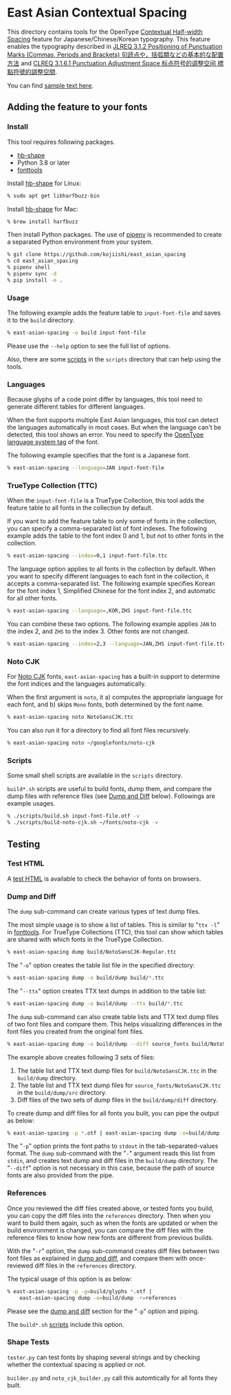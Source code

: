 # East Asian Contextual Spacing

This directory contains tools for
the OpenType [Contextual Half-width Spacing] feature
for Japanese/Chinese/Korean typography.
This feature enables the typography described in
[JLREQ 3.1.2 Positioning of Punctuation Marks (Commas, Periods and Brackets)
<span lang="ja">句読点や，括弧類などの基本的な配置方法</span>](https://w3c.github.io/jlreq/#positioning_of_punctuation_marks)
and [CLREQ 3.1.6.1 Punctuation Adjustment Space
<span lang="zh">标点符号的调整空间 標點符號的調整空間</span>](https://w3c.github.io/clreq/?lang=en#h-punctuation_adjustment_space).

You can find [sample text here](http://kojiishi.github.io/chws/samples.html).

[Contextual Half-width Spacing]: https://docs.microsoft.com/en-us/typography/opentype/spec/features_ae#tag-chws

## Adding the feature to your fonts

### Install

This tool requires following packages.

* [hb-shape]
* Python 3.8 or later
* [fonttools]

Install [hb-shape] for Linux:
```sh
% sudo apt get libharfbuzz-bin
```
Install [hb-shape] for Mac:
```sh
% brew install harfbuzz
```

Then install Python packages.
The use of [pipenv] is recommended
to create a separated Python environment from your system.
```sh
% git clone https://github.com/kojiishi/east_asian_spacing
% cd east_asian_spacing
% pipenv shell
% pipenv sync -d
% pip install -e .
```

[fonttools]: https://pypi.org/project/fonttools/
[hb-shape]: https://command-not-found.com/hb-shape
[pipenv]: https://github.com/pypa/pipenv
[poetry]: https://github.com/python-poetry/poetry

### Usage

The following example adds the feature table to `input-font-file`
and saves it to the `build` directory.
```sh
% east-asian-spacing -o build input-font-file
```
Please use the `--help` option
to see the full list of options.

Also, there are some [scripts] in the `scripts` directory
that can help using the tools.

### Languages

Because glyphs of a code point differ by languages,
this tool need to generate different tables for different languages.

When the font supports multiple East Asian languages,
this tool can detect the languages automatically in most cases.
But when the language can't be detected, this tool shows an error.
You need to specify the [OpenType language system tag] of the font.

The following example specifies that the font is a Japanese font.
```sh
% east-asian-spacing --language=JAN input-font-file
```

[OpenType language system tag]: https://docs.microsoft.com/en-us/typography/opentype/spec/languagetags

### TrueType Collection (TTC)

When the `input-font-file` is a TrueType Collection,
this tool adds the feature table to all fonts in the collection by default.

If you want to add the feature table to only some of fonts in the collection,
you can specify a comma-separated list of font indexes.
The following example adds the table to the font index 0 and 1,
but not to other fonts in the collection.
```sh
% east-asian-spacing --index=0,1 input-font-file.ttc
```

The language option applies to all fonts in the collection by default.
When you want to specify different languages to each font in the collection,
it accepts a comma-separated list.
The following example specifies
Korean for the font index 1,
Simplified Chinese for the font index 2,
and automatic for all other fonts.
```sh
% east-asian-spacing --language=,KOR,ZHS input-font-file.ttc
```

You can combine these two options.
The following example applies
`JAN` to the index 2,
and `ZHS` to the index 3.
Other fonts are not changed.
```sh
% east-asian-spacing --index=2,3 --language=JAN,ZHS input-font-file.ttc
```

### Noto CJK

For [Noto CJK] fonts,
`east-asian-spacing` has a built-in support
to determine the font indices and the languages automatically.

When the first argument is `noto`, it
a) computes the appropriate language for each font, and
b) skips `Mono` fonts,
both determined by the font name.
```sh
% east-asian-spacing noto NotoSansCJK.ttc
```
You can also run it for a directory to find all font files recursively.
```sh
% east-asian-spacing noto ~/googlefonts/noto-cjk
```

[Noto CJK]: https://www.google.com/get/noto/help/cjk/

### Scripts
[scripts]: (#scripts)

Some small shell scripts are available in the `scripts` directory.

`build*.sh` scripts are useful to build fonts, dump them, and
compare the dump files with reference files (see [Dump and Diff] below).
Followings are example usages.
```sh
% ./scripts/build.sh input-font-file.otf -v
% ./scripts/build-noto-cjk.sh ~/fonts/noto-cjk -v
```

## Testing

### Test HTML

A [test HTML] is available
to check the behavior of fonts on browsers.

[test HTML]: https://kojiishi.github.io/chws/test.html

### Dump and Diff
[Dump and Diff]: #dump-and-diff

The `dump` sub-command can create various types of text dump files.

The most simple usage is to show a list of tables.
This is similar to "`ttx -l`" in [fonttools].
For TrueType Collections (TTC),
this tool can show which tables are shared with which fonts
in the TrueType Collection.
```sh
% east-asian-spacing dump build/NotoSansCJK-Regular.ttc
```

The "`-o`" option creates the table list file in the specified directory:
```sh
% east-asian-spacing dump -o build/dump build/*.ttc
```
The "`--ttx`" option creates TTX text dumps in addition to the table list:
```sh
% east-asian-spacing dump -o build/dump --ttx build/*.ttc
```

The `dump` sub-command can also create
table lists and TTX text dump files of two font files and compare them.
This helps visualizing differences in the font files you created
from the original font files.
```sh
% east-asian-spacing dump -o build/dump --diff source_fonts build/NotoSansCJK.ttc
```
The example above creates following 3 sets of files:
1. The table list and TTX text dump files for `build/NotoSansCJK.ttc`
   in the `build/dump` directory.
2. The table list and TTX text dump files for `source_fonts/NotoSansCJK.ttc`
   in the `build/dump/src` directory.
3. Diff files of the two sets of dump files in the `build/dump/diff` directory.

To create dump and diff files for all fonts you bulit,
you can pipe the output as below:
```sh
% east-asian-spacing -p *.otf | east-asian-spacing dump -o=build/dump -
```
The "`-p`" option prints the font paths to `stdout`
in the tab-separated-values format.
The `dump` sub-command with the "`-`" argument reads this list from `stdin`,
and creates text dump and diff files in the `build/dump` directory.
The "`--diff`" option is not necessary in this case,
because the path of source fonts are also provided from the pipe.

### References

Once you reviewed the diff files created above,
or tested fonts you build,
you can copy the diff files into the `references` directory.
Then when you want to build them again,
such as when the fonts are updated or when the build environment is changed,
you can compare the diff files with the reference files
to know how new fonts are different from previous builds.

With the "`-r`" option, the `dump` sub-command
creates diff files between two font files as explained in [dump and diff],
and compare them with once-reviewed diff files in the `references` directory.

The typical usage of this option is as below:
```sh
% east-asian-spacing -p -g=build/glyphs *.otf |
    east-asian-spacing dump -o=build/dump -r=references -
```
Please see the [dump and diff] section for the "`-p`" option and piping.

The `build*.sh` [scripts] include this option.

### Shape Tests

`tester.py` can test fonts by shaping several strings
and by checking whether the contextual spacing is applied or not.

`builder.py` and `noto_cjk_builder.py` call this automtically
for all fonts they built.
